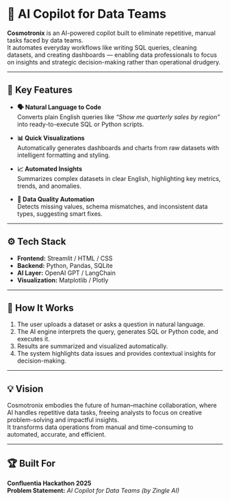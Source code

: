 # 🧠 AI Copilot for Data Teams

**Cosmotronix** is an AI-powered copilot built to eliminate repetitive, manual tasks faced by data teams.  
It automates everyday workflows like writing SQL queries, cleaning datasets, and creating dashboards — enabling data professionals to focus on insights and strategic decision-making rather than operational drudgery.

---

## 🚀 Key Features

- **🗣 Natural Language to Code**  
  Converts plain English queries like *“Show me quarterly sales by region”* into ready-to-execute SQL or Python scripts.

- **📊 Quick Visualizations**  
  Automatically generates dashboards and charts from raw datasets with intelligent formatting and styling.

- **📈 Automated Insights**  
  Summarizes complex datasets in clear English, highlighting key metrics, trends, and anomalies.

- **🧹 Data Quality Automation**  
  Detects missing values, schema mismatches, and inconsistent data types, suggesting smart fixes.

---

## ⚙️ Tech Stack

- **Frontend:** Streamlit / HTML / CSS  
- **Backend:** Python, Pandas, SQLite  
- **AI Layer:** OpenAI GPT / LangChain  
- **Visualization:** Matplotlib / Plotly  

---

## 🧩 How It Works

1. The user uploads a dataset or asks a question in natural language.  
2. The AI engine interprets the query, generates SQL or Python code, and executes it.  
3. Results are summarized and visualized automatically.  
4. The system highlights data issues and provides contextual insights for decision-making.  

---

## 💡 Vision

Cosmotronix embodies the future of human–machine collaboration, where AI handles repetitive data tasks, freeing analysts to focus on creative problem-solving and impactful insights.  
It transforms data operations from manual and time-consuming to automated, accurate, and efficient.

---

## 🏆 Built For

**Confluentia Hackathon 2025**  
**Problem Statement:** *AI Copilot for Data Teams (by Zingle AI)*  
